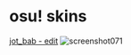 # osu! skins

[jot_bab - edit](https://drive.google.com/file/d/1jaZprvP9n6Uj84VDBtCi6nsRDIW8NK6B/view?usp=sharing)
![screenshot071](https://user-images.githubusercontent.com/76111977/148690492-7d559bd8-67dc-4311-8c38-59672bfbde55.png)

